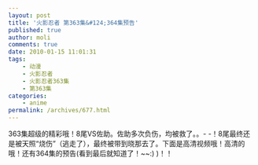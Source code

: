 ```yaml
---
layout: post
title: '火影忍者 第363集&#124;364集预告'
published: true
author: moli
comments: true
date: 2010-01-15 11:01:31
tags:
    - 动漫
    - 火影忍者
    - 火影忍者363集
    - 第363集
categories:
    - anime
permalink: /archives/677.html
---
```

363集超级的精彩哦！8尾VS佐助。佐助多次负伤，均被救了。。- -！8尾最终还是被天照“烧伤”（逃走了），最终被带到晓那去了。下面是高清视频哦！高清的哦！还有364集的预告(看到最后就知道了！~~:) )！！